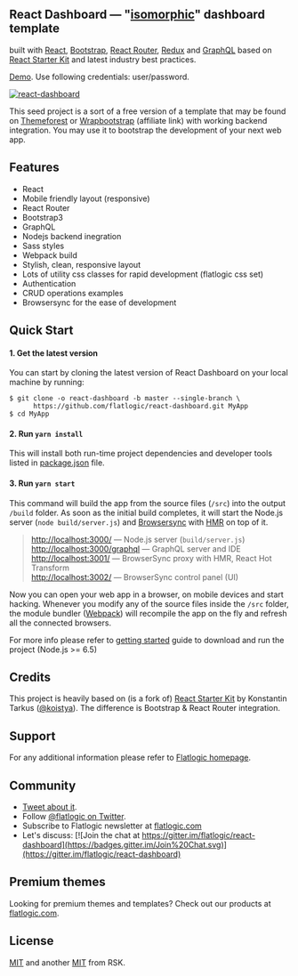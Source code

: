 ## React Dashboard — "[isomorphic](http://nerds.airbnb.com/isomorphic-javascript-future-web-apps/)" dashboard template
built with [React](https://facebook.github.io/react/), [Bootstrap](http://getbootstrap.com/), [React Router](https://reacttraining.com/react-router/),
[Redux](http://redux.js.org/) and [GraphQL](http://graphql.org/) based on
[React Starter Kit](https://www.reactstarterkit.com) and latest industry best practices.

[Demo](https://flatlogic-react-dashboard.herokuapp.com/). Use following credentials: user/password.

[![react-dashboard](https://flatlogic.com/uploads/react-dashboard.png)](https://flatlogic-react-dashboard.herokuapp.com/)

This seed project is a sort of a free version of a template that may be found on
[Themeforest](https://themeforest.net/category/site-templates/admin-templates)
or [Wrapbootstrap](https://wrapbootstrap.com/themes/admin?ref=by) (affiliate link) with working backend integration.
You may use it to bootstrap the development of your next web app.


## Features
* React
* Mobile friendly layout (responsive)
* React Router
* Bootstrap3
* GraphQL
* Nodejs backend inegration
* Sass styles
* Webpack build
* Stylish, clean, responsive layout
* Lots of utility css classes for rapid development (flatlogic css set)
* Authentication
* CRUD operations examples
* Browsersync for the ease of development

## Quick Start

#### 1. Get the latest version

You can start by cloning the latest version of React Dashboard on your
local machine by running:

```shell
$ git clone -o react-dashboard -b master --single-branch \
      https://github.com/flatlogic/react-dashboard.git MyApp
$ cd MyApp
```

#### 2. Run `yarn install`

This will install both run-time project dependencies and developer tools listed
in [package.json](../package.json) file.

#### 3. Run `yarn start`

This command will build the app from the source files (`/src`) into the output
`/build` folder. As soon as the initial build completes, it will start the
Node.js server (`node build/server.js`) and [Browsersync](https://browsersync.io/)
with [HMR](https://webpack.github.io/docs/hot-module-replacement) on top of it.

> [http://localhost:3000/](http://localhost:3000/) — Node.js server (`build/server.js`)<br>
> [http://localhost:3000/graphql](http://localhost:3000/graphql) — GraphQL server and IDE<br>
> [http://localhost:3001/](http://localhost:3001/) — BrowserSync proxy with HMR, React Hot Transform<br>
> [http://localhost:3002/](http://localhost:3002/) — BrowserSync control panel (UI)

Now you can open your web app in a browser, on mobile devices and start
hacking. Whenever you modify any of the source files inside the `/src` folder,
the module bundler ([Webpack](http://webpack.github.io/)) will recompile the
app on the fly and refresh all the connected browsers.

For more info please refer to [getting started](./docs/getting-started.md) guide to download and run the project (Node.js >= 6.5)

## Credits
This project is heavily based on (is a fork of) [React Starter Kit](https://github.com/kriasoft/react-starter-kit)
by Konstantin Tarkus ([@koistya](https://github.com/koistya)). The difference is Bootstrap & React Router integration.

## Support
For any additional information please refer to [Flatlogic homepage](https://flatlogic.com).

## Community
- [Tweet about it](https://twitter.com/intent/tweet?text=Amazing%20dashboard%20built%20with%20NodeJS,%20React%20and%20Bootstrap!&url=https://github.com/flatlogic/react-dashboard&via=flatlogic).
- Follow [@flatlogic on Twitter](https://twitter.com/flatlogic).
- Subscribe to Flatlogic newsletter at [flatlogic.com](https://flatlogic.com/)
- Let's discuss: [![Join the chat at https://gitter.im/flatlogic/react-dashboard](https://badges.gitter.im/Join%20Chat.svg)](https://gitter.im/flatlogic/react-dashboard)

## Premium themes
Looking for premium themes and templates? Check out our products at [flatlogic.com](https://flatlogic.com/products).

## License

[MIT](https://github.com/flatlogic/react-dashboard/blob/master/LICENSE.txt) and another [MIT](https://github.com/flatlogic/react-dashboard/blob/master/LICENSE-react-starter-kit.txt) from RSK.
